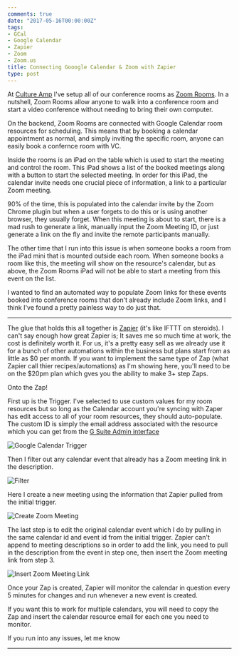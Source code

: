 ```yaml
---
comments: true
date: "2017-05-16T00:00:00Z"
tags:
- GCal
- Google Calendar
- Zapier
- Zoom
- Zoom.us
title: Connecting Gooogle Calendar & Zoom with Zapier
type: post
---
```


At [Culture Amp][1] I've setup all of our conference rooms as [Zoom Rooms][2]. In a nutshell, Zoom Rooms allow anyone to walk into a conference room and start a video conference without needing to bring their own computer.

On the backend, Zoom Rooms are connected with Google Calendar room resources for scheduling. This means that by booking a calendar appointment as normal, and simply inviting the specific room, anyone can easily book a confernce room with VC.

Inside the rooms is an iPad on the table which is used to start the meeting and control the room. This iPad shows a list of the booked meetings along with a button to start the selected meeting. In order for this iPad, the calendar invite needs one crucial piece of information, a link to a particular Zoom meeting.

90% of the time, this is populated into the calendar invite by the Zoom Chrome plugin but when a user forgets to do this or is using another browser, they usually forget. When this meeting is about to start, there is a mad rush to generate a link, manually input the Zoom Meeting ID, or just generate a link on the fly and invite the remote participants manually.

The other time that I run into this issue is when someone books a room from the iPad mini that is mounted outside each room. When someone books a room like this, the meeting will show on the resource's calendar, but as above, the Zoom Rooms iPad will not be able to start a meeting from this event on the list.

I wanted to find an automated way to populate Zoom links for these events booked into conference rooms that don't already include Zoom links, and I think I've found a pretty painless way to do just that.

---

The glue that holds this all together is [Zapier][3] (it's like IFTTT on steroids). I can't say enough how great Zapier is; It saves me so much time at work, the cost is definitely worth it. For us, it's a pretty easy sell as we already use it for a bunch of other automations within the business but plans start from as little as $0 per month. If you want to implement the same type of Zap (what Zapier call thier recipes/automations) as I'm showing here, you'll need to be on the $20pm plan which gves you the ability to make 3+ step Zaps.

Onto the Zap!

First up is the Trigger. I've selected to use custom values for my room resources but so long as the Calendar account you're syncing with Zaper has edit access to all of your room resources, they should auto-populate. The custom ID is simply the email address associated with the resource which you can get from the [G Suite Admin interface][4]

![Google Calendar Trigger](/images/Zapier-GCal-Zoom/1.png)

Then I filter out any calendar event that already has a Zoom meeting link in the description.

![Filter](/images/Zapier-GCal-Zoom/2.png)

Here I create a new meeting using the information that Zapier pulled from the initial trigger.

![Create Zoom Meeting](/images/Zapier-GCal-Zoom/3.png)

The last step is to edit the original calendar event which I do by pulling in the same calendar id and event id from the initial trigger. Zapier can't append to meeting descriptions so in order to add the link, you need to pull in the description from the event in step one, then insert the Zoom meeting link from step 3.

![Insert Zoom Meeting Link](/images/Zapier-GCal-Zoom/4.png)

Once your Zap is created, Zapier will monitor the calendar in question every 5 minutes for changes and run whenever a new event is created.

If you want this to work for multiple calendars, you will need to copy the Zap and insert the calendar resource email for each one you need to monitor.

If you run into any issues, let me know


---

[1]:	https://cultureamp.com
[2]:	https://zoom.us/zoomrooms
[3]:	https://zapier.com/app/explore
[4]:	https://admin.google.com/AdminHome#AppDetails:service=Calendar
